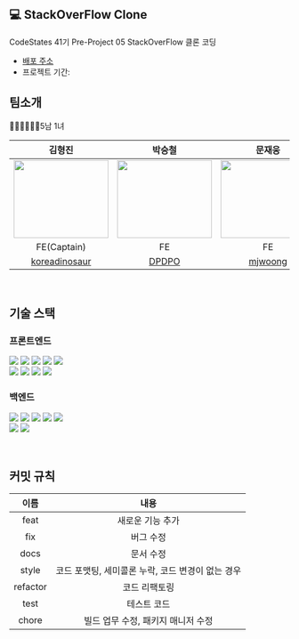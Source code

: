 ## 💻 StackOverFlow Clone
CodeStates 41기 Pre-Project 05 StackOverFlow 클론 코딩
- [배포 주소](http://stackoverflowclone.s3-website.ap-northeast-2.amazonaws.com/questions)
- 프로젝트 기간:

## 팀소개
👨‍👨‍👦‍👦👩‍👦5남 1녀

|김형진|박승철|문재웅|강호수|박우진|김지현|
|:--:|:--:|:--:|:--:|:--:|:--:|
|<img width="170px" height="140px" src="https://user-images.githubusercontent.com/111180375/210194653-db128c51-b09b-4a42-8012-4bcdfdecfd2b.png">|<img width="170px" height="140px" src="https://user-images.githubusercontent.com/111180375/210195387-1bd0cbb1-f83b-4c72-b385-1bcf6ee0f246.png">|<img width="170px" height="140px" src="https://user-images.githubusercontent.com/111180375/210195124-375e3d90-bf48-4f58-aa57-f1e05ebd4d06.png">|<img width="170px" height="140px" src="https://user-images.githubusercontent.com/111180375/210194880-e66d3fcf-4942-498b-b493-acb78d1ebe5b.png">|<img width="170px" height="140px" src="https://user-images.githubusercontent.com/111180375/210194930-22b263cc-e62a-4051-a713-fadaec6be23b.png">|<img width="170px" height="140px" src="https://user-images.githubusercontent.com/111180375/210195435-ada5f804-0ba8-423c-b838-10cc3ed1d96c.png">|
|FE(Captain)|FE|FE|BE|BE|BE|
|[koreadinosaur](https://github.com/koreadinosaur)|[DPDPO](https://github.com/DPDPO)|[mjwoong](https://github.com/mjwoong)|[hosoo3513](https://github.com/hosoo3513)|[GGOOPARK](https://github.com/GGOOPARK)|[Kim-Jihyun1](https://github.com/Kim-Jihyun1)|

<br>

## 기술 스택
### 프론트엔드
<img src="https://img.shields.io/badge/html5-E34F26?style=for-the-badge&logo=html5&logoColor=white"> <img src="https://img.shields.io/badge/css-1572B6?style=for-the-badge&logo=css3&logoColor=white"> <img src="https://img.shields.io/badge/javascript-F7DF1E?style=for-the-badge&logo=javascript&logoColor=black"> <img src="https://img.shields.io/badge/react-61DAFB?style=for-the-badge&logo=react&logoColor=black"> <img src="https://img.shields.io/badge/styledcomponents-DB7093?style=for-the-badge&logoColor=black"> <br> <img src="https://img.shields.io/badge/Axios-181717?style=for-the-badge&logo=Axios&logoColor=white"> <img src="https://img.shields.io/badge/Redux Toolkit-764ABC?style=for-the-badge&logo=Redux&logoColor=white"> <img src="https://img.shields.io/badge/React Router-CA4245?style=for-the-badge&logo=ReactRouter&logoColor=white"/> <img src="https://img.shields.io/badge/npm-CB3837?style=for-the-badge&logo=npm&logoColor=white">

### 백엔드
<img src="https://img.shields.io/badge/Java-007396?style=for-the-badge&logo=Java&logoColor=white"> <img src="https://img.shields.io/badge/Spring-6DB33F?style=for-the-badge&logo=Spring&logoColor=white"> <img src="https://img.shields.io/badge/Spring Security-6DB33F?style=for-the-badge&logo=Spring Security&logoColor=white"> <img src="https://img.shields.io/badge/gradle-02303A?style=for-the-badge&logo=gradle&logoColor=white"> <img src="https://img.shields.io/badge/Amazon EC2-FF9900?style=for-the-badge&logo=Amazon EC2&logoColor=white"> <br>
<img src="https://img.shields.io/badge/Mysql-4479A1?style=for-the-badge&logo=Mysql&logoColor=white"> <img src="https://img.shields.io/badge/JWT-000000?style=for-the-badge&logo=json web tokens&logoColor=white">

<br>

## 커밋 규칙
|이름|내용|
|:--:|:--:|
|feat| 새로운 기능 추가|
|fix| 버그 수정|
|docs| 문서 수정|
|style| 코드 포맷팅, 세미콜론 누락, 코드 변경이 없는 경우|
|refactor| 코드 리팩토링|
|test| 테스트 코드|
|chore| 빌드 업무 수정, 패키지 매니저 수정|
